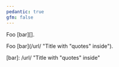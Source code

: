 ```yaml
---
pedantic: true
gfm: false
---
```


Foo [bar][].

Foo [bar](/url/ "Title with "quotes" inside").


  [bar]: /url/ "Title with "quotes" inside"


